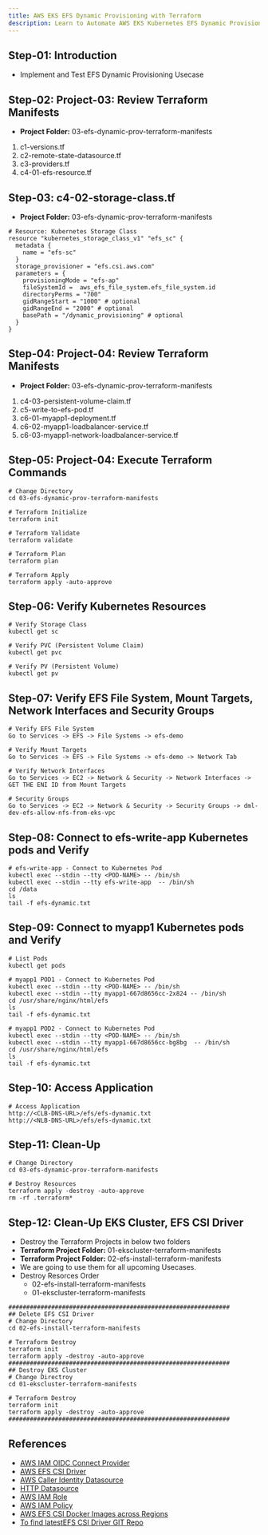 ```yaml
---
title: AWS EKS EFS Dynamic Provisioning with Terraform
description: Learn to Automate AWS EKS Kubernetes EFS Dynamic Provisioning with Terraform
---
```


## Step-01: Introduction
- Implement and Test EFS Dynamic Provisioning Usecase

## Step-02: Project-03: Review Terraform Manifests
- **Project Folder:** 03-efs-dynamic-prov-terraform-manifests
1. c1-versions.tf
2. c2-remote-state-datasource.tf
3. c3-providers.tf
4. c4-01-efs-resource.tf

## Step-03: c4-02-storage-class.tf
- **Project Folder:** 03-efs-dynamic-prov-terraform-manifests
```t
# Resource: Kubernetes Storage Class
resource "kubernetes_storage_class_v1" "efs_sc" {  
  metadata {
    name = "efs-sc"
  }
  storage_provisioner = "efs.csi.aws.com"  
  parameters = {
    provisioningMode = "efs-ap"
    fileSystemId =  aws_efs_file_system.efs_file_system.id 
    directoryPerms = "700"
    gidRangeStart = "1000" # optional
    gidRangeEnd = "2000" # optional
    basePath = "/dynamic_provisioning" # optional
  }
}
```

## Step-04: Project-04: Review Terraform Manifests
- **Project Folder:** 03-efs-dynamic-prov-terraform-manifests
1. c4-03-persistent-volume-claim.tf
2. c5-write-to-efs-pod.tf
3. c6-01-myapp1-deployment.tf
4. c6-02-myapp1-loadbalancer-service.tf
5. c6-03-myapp1-network-loadbalancer-service.tf


## Step-05: Project-04: Execute Terraform Commands
```t
# Change Directory 
cd 03-efs-dynamic-prov-terraform-manifests

# Terraform Initialize
terraform init

# Terraform Validate
terraform validate

# Terraform Plan
terraform plan

# Terraform Apply
terraform apply -auto-approve
```

## Step-06: Verify Kubernetes Resources
```t
# Verify Storage Class
kubectl get sc

# Verify PVC (Persistent Volume Claim)
kubectl get pvc

# Verify PV (Persistent Volume)
kubectl get pv
```

## Step-07: Verify EFS File System, Mount Targets, Network Interfaces and Security Groups
```t
# Verify EFS File System
Go to Services -> EFS -> File Systems -> efs-demo

# Verify Mount Targets
Go to Services -> EFS -> File Systems -> efs-demo -> Network Tab

# Verify Network Interfaces
Go to Services -> EC2 -> Network & Security -> Network Interfaces -> GET THE ENI ID from Mount Targets

# Security Groups
Go to Services -> EC2 -> Network & Security -> Security Groups -> dml-dev-efs-allow-nfs-from-eks-vpc
```

## Step-08: Connect to efs-write-app Kubernetes pods and Verify 
```t
# efs-write-app - Connect to Kubernetes Pod
kubectl exec --stdin --tty <POD-NAME> -- /bin/sh
kubectl exec --stdin --tty efs-write-app  -- /bin/sh
cd /data
ls
tail -f efs-dynamic.txt
```

## Step-09: Connect to myapp1 Kubernetes pods and Verify 
```t
# List Pods
kubectl get pods 

# myapp1 POD1 - Connect to Kubernetes Pod
kubectl exec --stdin --tty <POD-NAME> -- /bin/sh
kubectl exec --stdin --tty myapp1-667d8656cc-2x824 -- /bin/sh
cd /usr/share/nginx/html/efs
ls
tail -f efs-dynamic.txt

# myapp1 POD2 - Connect to Kubernetes Pod
kubectl exec --stdin --tty <POD-NAME> -- /bin/sh
kubectl exec --stdin --tty myapp1-667d8656cc-bg8bg  -- /bin/sh
cd /usr/share/nginx/html/efs
ls
tail -f efs-dynamic.txt
```

## Step-10: Access Application
```t
# Access Application
http://<CLB-DNS-URL>/efs/efs-dynamic.txt
http://<NLB-DNS-URL>/efs/efs-dynamic.txt
```

## Step-11: Clean-Up
```t
# Change Directory
cd 03-efs-dynamic-prov-terraform-manifests

# Destroy Resources
terraform apply -destroy -auto-approve
rm -rf .terraform*
```


## Step-12: Clean-Up EKS Cluster, EFS CSI Driver
- Destroy the Terraform Projects in below two folders
- **Terraform Project Folder:** 01-ekscluster-terraform-manifests
- **Terraform Project Folder:** 02-efs-install-terraform-manifests
- We are going to use them for all upcoming Usecases.
- Destroy Resorces Order
  - 02-efs-install-terraform-manifests
  - 01-ekscluster-terraform-manifests
```t
##############################################################
## Delete EFS CSI Driver
# Change Directory
cd 02-efs-install-terraform-manifests

# Terraform Destroy
terraform init
terraform apply -destroy -auto-approve
##############################################################
## Destroy EKS Cluster
# Change Directroy
cd 01-ekscluster-terraform-manifests

# Terraform Destroy
terraform init
terraform apply -destroy -auto-approve
##############################################################
```


## References
- [AWS IAM OIDC Connect Provider](https://docs.aws.amazon.com/eks/latest/userguide/getting-started-console.html)
- [AWS EFS CSI Driver](https://docs.aws.amazon.com/eks/latest/userguide/efs-csi.html)
- [AWS Caller Identity Datasource](https://registry.terraform.io/providers/hashicorp/aws/latest/docs/data-sources/caller_identity)
- [HTTP Datasource](https://registry.terraform.io/providers/hashicorp/http/latest/docs/data-sources/http)
- [AWS IAM Role](https://registry.terraform.io/providers/hashicorp/aws/latest/docs/resources/iam_role)
- [AWS IAM Policy](https://registry.terraform.io/providers/hashicorp/aws/latest/docs/resources/iam_policy)
- [AWS EFS CSI Docker Images across Regions](https://docs.aws.amazon.com/eks/latest/userguide/add-ons-images.html)
- [To find latestEFS CSI Driver GIT Repo](https://github.com/kubernetes-sigs/aws-efs-csi-driver/)


